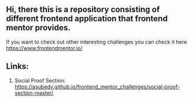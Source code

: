 ## Hi, there this is a repository consisting of different frontend application that frontend mentor provides.

If you want to check out other interesting challenges you can check it here https://www.frontendmentor.io/

## Links:
1. Social Proof Section: https://asubedy.github.io/frontend_mentor_challenges/social-proof-section-master/
